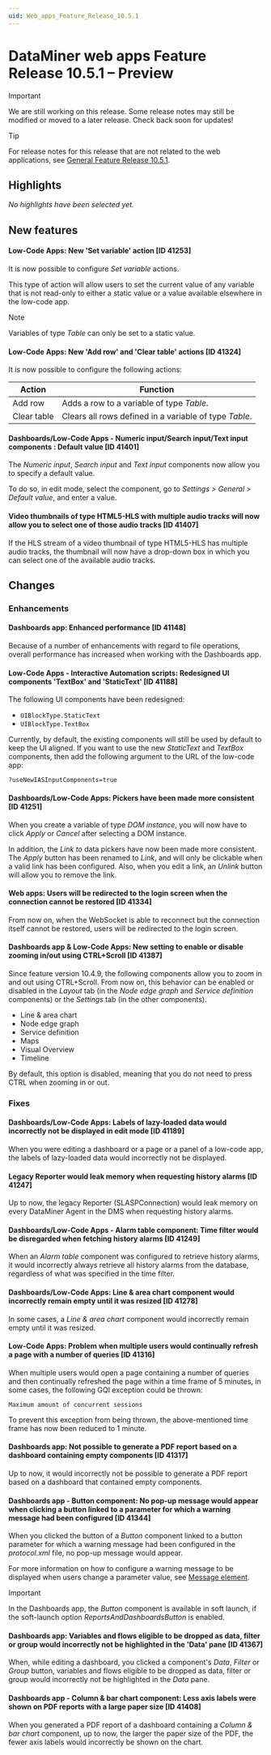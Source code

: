 ```yaml
---
uid: Web_apps_Feature_Release_10.5.1
---
```


# DataMiner web apps Feature Release 10.5.1 – Preview

> [!IMPORTANT]
> We are still working on this release. Some release notes may still be modified or moved to a later release. Check back soon for updates!

> [!TIP]
> For release notes for this release that are not related to the web applications, see [General Feature Release 10.5.1](xref:General_Feature_Release_10.5.1).

## Highlights

*No highlights have been selected yet.*

## New features

#### Low-Code Apps: New 'Set variable' action [ID 41253]

<!-- MR 10.4.0 [CU10] / 10.5.0 [CU0] - FR 10.5.1 -->

It is now possible to configure *Set variable* actions.

This type of action will allow users to set the current value of any variable that is not read-only to either a static value or a value available elsewhere in the low-code app.

> [!NOTE]
> Variables of type *Table* can only be set to a static value.

#### Low-Code Apps: New 'Add row' and 'Clear table' actions [ID 41324]

<!-- MR 10.4.0 [CU10] - FR 10.5.1 -->

It is now possible to configure the following actions:

| Action | Function |
|--------|----------|
| Add row     | Adds a row to a variable of type *Table*. |
| Clear table | Clears all rows defined in a variable of type *Table*. |

#### Dashboards/Low-Code Apps - Numeric input/Search input/Text input components : Default value [ID 41401]

<!-- MR 10.4.0 [CU10] - FR 10.5.1 -->

The *Numeric input*, *Search input* and *Text input* components now allow you to specify a default value.

To do so, in edit mode, select the component, go to *Settings > General > Default value*, and enter a value.

#### Video thumbnails of type HTML5-HLS with multiple audio tracks will now allow you to select one of those audio tracks [ID 41407]

<!-- MR 10.4.0 [CU10] - FR 10.5.1 -->

If the HLS stream of a video thumbnail of type HTML5-HLS has multiple audio tracks, the thumbnail will now have a drop-down box in which you can select one of the available audio tracks.

## Changes

### Enhancements

#### Dashboards app: Enhanced performance [ID 41148]

<!-- MR 10.4.0 [CU10] / 10.5.0 [CU0] - FR 10.5.1 -->

Because of a number of enhancements with regard to file operations, overall performance has increased when working with the Dashboards app.

#### Low-Code Apps - Interactive Automation scripts: Redesigned UI components 'TextBox' and 'StaticText' [ID 41188]

<!-- MR 10.4.0 [CU10] - FR 10.5.1 -->

The following UI components have been redesigned:

- `UIBlockType.StaticText`
- `UIBlockType.TextBox`

Currently, by default, the existing components will still be used by default to keep the UI aligned. If you want to use the new *StaticText* and *TextBox* components, then add the following argument to the URL of the low-code app:

`?useNewIASInputComponents=true`

#### Dashboards/Low-Code Apps: Pickers have been made more consistent [ID 41251]

<!-- MR 10.4.0 [CU10] / 10.5.0 [CU0] - FR 10.5.1 -->

When you create a variable of type *DOM instance*, you will now have to click *Apply* or *Cancel* after selecting a DOM instance.

In addition, the *Link to* data pickers have now been made more consistent. The *Apply* button has been renamed to *Link*, and will only be clickable when a valid link has been configured. Also, when you edit a link, an *Unlink* button will allow you to remove the link.

#### Web apps: Users will be redirected to the login screen when the connection cannot be restored [ID 41334]

<!-- MR 10.4.0 [CU10] / 10.5.0 [CU0] - FR 10.5.1 -->

From now on, when the WebSocket is able to reconnect but the connection itself cannot be restored, users will be redirected to the login screen.

#### Dashboards app & Low-Code Apps: New setting to enable or disable zooming in/out using CTRL+Scroll [ID 41387]

<!-- MR 10.3.0 [CU18] / 10.4.0 [CU6] - FR 10.4.9 -->

Since feature version 10.4.9, the following components allow you to zoom in and out using CTRL+Scroll. From now on, this behavior can be enabled or disabled in the *Layout* tab (in the *Node edge graph* and *Service definition* components) or the *Settings* tab (in the other components).

- Line & area chart
- Node edge graph
- Service definition
- Maps
- Visual Overview
- Timeline

By default, this option is disabled, meaning that you do not need to press CTRL when zooming in or out.

### Fixes

#### Dashboards/Low-Code Apps: Labels of lazy-loaded data would incorrectly not be displayed in edit mode [ID 41189]

<!-- MR 10.4.0 [CU10] / 10.5.0 [CU0] - FR 10.5.1 -->

When you were editing a dashboard or a page or a panel of a low-code app, the labels of lazy-loaded data would incorrectly not be displayed.

#### Legacy Reporter would leak memory when requesting history alarms [ID 41247]

<!-- MR 10.4.0 [CU10] / 10.5.0 [CU0] - FR 10.5.1 -->

Up to now, the legacy Reporter (SLASPConnection) would leak memory on every DataMiner Agent in the DMS when requesting history alarms.

#### Dashboards/Low-Code Apps - Alarm table component: Time filter would be disregarded when fetching history alarms [ID 41249]

<!-- MR 10.4.0 [CU10] / 10.5.0 [CU0] - FR 10.5.1 -->

When an *Alarm table* component was configured to retrieve history alarms, it would incorrectly always retrieve all history alarms from the database, regardless of what was specified in the time filter.

#### Dashboards/Low-Code Apps: Line & area chart component would incorrectly remain empty until it was resized [ID 41278]

<!-- MR 10.4.0 [CU10] / 10.5.0 [CU0] - FR 10.5.1 -->

In some cases, a *Line & area chart* component would incorrectly remain empty until it was resized.

#### Low-Code Apps: Problem when multiple users would continually refresh a page with a number of queries [ID 41316]

<!-- MR 10.4.0 [CU10] / 10.5.0 [CU0] - FR 10.5.1 -->

When multiple users would open a page containing a number of queries and then continually refreshed the page within a time frame of 5 minutes, in some cases, the following GQI exception could be thrown:

`Maximum amount of concurrent sessions`

To prevent this exception from being thrown, the above-mentioned time frame has now been reduced to 1 minute.

#### Dashboards app: Not possible to generate a PDF report based on a dashboard containing empty components [ID 41317]

<!-- MR 10.4.0 [CU10] / 10.5.0 [CU0] - FR 10.5.1 -->

Up to now, it would incorrectly not be possible to generate a PDF report based on a dashboard that contained empty components.

#### Dashboards app - Button component: No pop-up message would appear when clicking a button linked to a parameter for which a warning message had been configured [ID 41344]

<!-- MR 10.4.0 [CU10] - FR 10.5.1 -->

When you clicked the button of a *Button* component linked to a button parameter for which a warning message had been configured in the *protocol.xml* file, no pop-up message would appear.

For more information on how to configure a warning message to be displayed when users change a parameter value, see [Message element](xref:Protocol.Params.Param.Message).

> [!IMPORTANT]
> In the Dashboards app, the *Button* component is available in soft launch, if the soft-launch option *ReportsAndDashboardsButton* is enabled.

#### Dashboards app: Variables and flows eligible to be dropped as data, filter or group would incorrectly not be highlighted in the 'Data' pane [ID 41367]

<!-- MR 10.4.0 [CU10] - FR 10.5.1 -->

When, while editing a dashboard, you clicked a component's *Data*, *Filter* or *Group* button, variables and flows eligible to be dropped as data, filter or group would incorrectly not be highlighted in the *Data* pane.

#### Dashboards app - Column & bar chart component: Less axis labels were shown on PDF reports with a large paper size [ID 41408]

<!-- MR 10.4.0 [CU10] - FR 10.5.1 -->

When you generated a PDF report of a dashboard containing a *Column & bar chart* component, up to now, the larger the paper size of the PDF, the fewer axis labels would incorrectly be shown on the chart.
